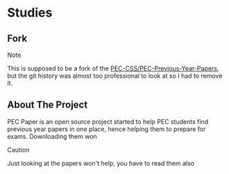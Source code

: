 # Studies

## Fork

> [!NOTE]  
> This is supposed to be a fork of the [PEC-CSS/PEC-Previous-Year-Papers](https://github.com/PEC-CSS/PEC-Previous-Year-Papers), but the git history was almost too professional to look at so I had to remove it.

## About The Project

PEC Paper is an open source project started to help PEC students find previous year papers in one place, hence helping them to prepare for exams. Downloading them won

> [!CAUTION]
> Just looking at the papers won't help, you have to read them also
